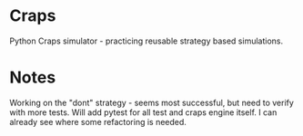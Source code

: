 # Craps
Python Craps simulator - practicing reusable strategy based simulations.

# Notes
Working on the "dont" strategy - seems most successful, but need to verify with more tests.
Will add pytest for all test and craps engine itself.
I can already see where some refactoring is needed.
